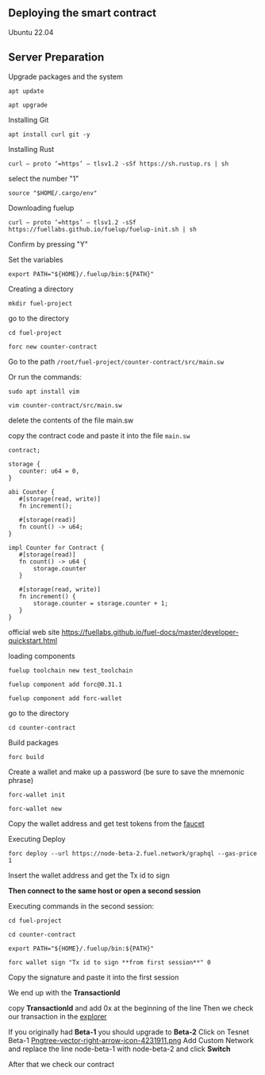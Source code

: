 ## Deploying the smart contract 

  Ubuntu 22.04
   
## Server Preparation
  
  Upgrade packages and the system

  ```
  apt update 
  ```
    
  ``` 
  apt upgrade
  ```
    
  Installing Git
  
  ``` 
  apt install curl git -y
  ```
  
  Installing Rust  
  
  ``` 
  curl — proto ‘=https’ — tlsv1.2 -sSf https://sh.rustup.rs | sh 
  ```
  select the number "1"
  
  ``` 
  source "$HOME/.cargo/env"
  ```
  
  Downloading fuelup
 
  ``` 
  curl — proto ‘=https’ — tlsv1.2 -sSf https://fuellabs.github.io/fuelup/fuelup-init.sh | sh
  ```
  
  Confirm by pressing "Y"

  Set the variables

  ``` 
  export PATH="${HOME}/.fuelup/bin:${PATH}"
  ```
  
  Creating a directory  
  
  ``` 
  mkdir fuel-project
  ```
  
  go to the directory
  
  ``` 
  cd fuel-project
  ```
    
  ``` 
  forc new counter-contract
  ```
  
 Go to the path ```/root/fuel-project/counter-contract/src/main.sw```  
 
 Or run the commands:
 
  ``` 
  sudo apt install vim
  ```
  
  ``` 
  vim counter-contract/src/main.sw
  ```

delete the contents of the file main.sw
  
copy the contract code and paste it into the file ```main.sw```
 
 ``` 
 contract;

storage {
    counter: u64 = 0,
}

abi Counter {
    #[storage(read, write)]
    fn increment();

    #[storage(read)]
    fn count() -> u64;
}

impl Counter for Contract {
    #[storage(read)]
    fn count() -> u64 {
        storage.counter
    }

    #[storage(read, write)]
    fn increment() {
        storage.counter = storage.counter + 1;
    }
}

 ```
 official web site https://fuellabs.github.io/fuel-docs/master/developer-quickstart.html
 
 loading components
 
  ``` 
  fuelup toolchain new test_toolchain
  ```
  
  ``` 
  fuelup component add forc@0.31.1
  ```
  
  ``` 
  fuelup component add forc-wallet
  ```
  
  go to the directory
  
  ``` 
  cd counter-contract
  ```
  
  Build packages
  
  ``` 
  forc build
  ```
 
 Create a wallet and make up a password (be sure to save the mnemonic phrase)
 
  ``` 
  forc-wallet init
  ```
  
  ``` 
  forc-wallet new
  ```
  
  Copy the wallet address and get test tokens from the [faucet](https://faucet-beta-2.fuel.network/)
  
  Executing Deploy
  
  ``` 
  forc deploy --url https://node-beta-2.fuel.network/graphql --gas-price 1
  ```
  
  Insert the wallet address and get the Tx id to sign
  
  **Then connect to the same host or open a second session** 
  
  Executing commands in the second session:
  
  ``` 
  cd fuel-project
  ```
  
  ``` 
  cd counter-contract
  ```
  
  ``` 
  export PATH="${HOME}/.fuelup/bin:${PATH}"
  ```
  
  ``` 
  forc wallet sign "Tx id to sign **from first session**" 0
  ```
  
  Copy the signature and paste it into the first session
  
  We end up with the **TransactionId**

copy **TransactionId** and add 0x at the beginning of the line 
Then we check our transaction in the [explorer](https://fuellabs.github.io/block-explorer-v2/)

If you originally had **Beta-1** you should upgrade to **Beta-2** 
Click on Tesnet Beta-1 [Pngtree-vector-right-arrow-icon-4231911.png](https://postimg.cc/14W2SQjy) Add Custom Network and replace the line node-beta-1 with node-beta-2 and click **Switch**

After that we check our contract


  
  
  
           
  
  
 
